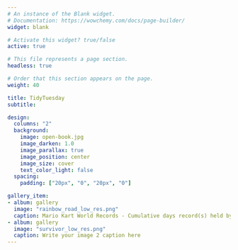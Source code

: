 ```yaml
---
# An instance of the Blank widget.
# Documentation: https://wowchemy.com/docs/page-builder/
widget: blank

# Activate this widget? true/false
active: true

# This file represents a page section.
headless: true

# Order that this section appears on the page.
weight: 40

title: TidyTuesday
subtitle:

design:
  columns: "2"
  background:
    image: open-book.jpg
    image_darken: 1.0
    image_parallax: true
    image_position: center
    image_size: cover
    text_color_light: false
  spacing:
    padding: ["20px", "0", "20px", "0"]

gallery_item:
- album: gallery
  image: "rainbow_road_low_res.png"
  caption: Mario Kart World Records - Cumulative days record(s) held by players.
- album: gallery
  image: "survivor_low_res.png"
  caption: Write your image 2 caption here
---
```

